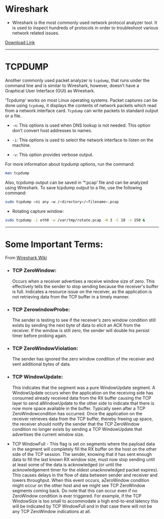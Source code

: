 # Wireshark
- Wireshark is the most commonly used network protocol analyzer tool. It is used to inspect hundreds of protocols in order to troubleshoot various network related issues.
  
[Download Link](http://www.wireshark.org/download.html)

---

# TCPDUMP

Another commonly used packet analyzer is ```tcpdump```, that runs under the command line and is similar to Wireshark, however, doesn’t have a Graphical User Interface (GUI) as Wireshark.

‘Tcpdump’ works on most Linux operating systems. Packet captures can be done using ```tcpdump```, it displays the contents of network packets which read from a network interface card. ```Tcpdump``` can write packets to standard output or a file.

- ```-n```: This options is used when DNS lookup is not needed. This option don’t convert host addresses to names.

- ```-i```: This options is used to select the network interface to listen on the machine.

- ```-v```: This option provides verbose output.

For more information about _tcpdump_ options, run the command: 
```sh 
man tcpdump
```

Also, tcpdump output can be saved in ‘*.pcap’ file and can be analyzed using Wireshark. To save tcpdump output to a file, use the following command:
```bash
sudo tcpdump –ni any –w /<directory>/<filename>.pcap
```

- Rotating capture window:
```bash
sudo tcpdump -i eth0 -w /var/tmp/rotate.pcap -W 3 -C 10 -s 150 &
```
---

# Some Important Terms:

From [Wireshark Wiki](http://wiki.wireshark.org/TCP_Analyze_Sequence_Numbers)

- ### TCP ZeroWindow:
  Occurs when a receiver advertises a receive window size of zero. This effectively tells the sender to stop sending because the receiver's buffer is full. Indicates a resource issue on the receiver, as the application is not retrieving data from the TCP buffer in a timely manner.

- ### TCP ZerowindowProbe:
  The sender is testing to see if the receiver's zero window condition still exists by sending the next byte of data to elicit an ACK from the receiver. If the window is still zero, the sender will double his persist timer before probing again.

- ### TCP ZeroWindowViolation:
  The sender has ignored the zero window condition of the receiver and sent additional bytes of data.

- ### TCP WindowUpdate:
  This indicates that the segment was a pure WindowUpdate segment. A WindowUpdate occurs when the application on the receiving side has consumed already received data from the RX buffer causing the TCP layer to send aWindowUpdate to the other side to indicate that there is now more space available in the buffer. Typically seen after a TCP ZeroWindowcondition has occurred. Once the application on the receiver retrieves data from the TCP buffer, thereby freeing up space, the receiver should notify the sender that the TCP ZeroWindow condition no longer exists by sending a TCP WindowUpdate that advertises the current window size.

- TCP WindowFull - This flag is set on segments where the payload data in the segment will completely fill the RX buffer on the host on the other side of the TCP session. The sender, knowing that it has sent enough data to fill the last known RX window size, must now stop sending until at least some of the data is acknowledged (or until the acknowledgement timer for the oldest unacknowledged packet expires). This causes delays in the flow of data between sender and receiver and lowers throughput. When this event occurs, aZeroWindow condition might occur on the other host and we might see TCP ZeroWindow segments coming back. Do note that this can occur even if no ZeroWindow condition is ever triggered. For example, if the TCP WindowSize is too small to accommodate a high end-to-end latency this will be indicated by TCP WindowFull and in that case there will not be any TCP ZeroWindow indications at all.